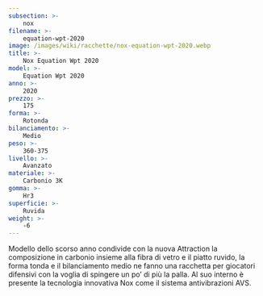 ```yaml
---
subsection: >-
    nox
filename: >-
    equation-wpt-2020
image: /images/wiki/racchette/nox-equation-wpt-2020.webp
title: >-
    Nox Equation Wpt 2020
model: >-
    Equation Wpt 2020
anno: >-
    2020
prezzo: >-
    175
forma: >-
    Rotonda
bilanciamento: >-
    Medio
peso: >-
    360-375
livello: >-
    Avanzato
materiale: >-
    Carbonio 3K
gomma: >-
    Hr3
superficie: >-
    Ruvida
weight: >-
    -6
---
```

Modello dello scorso anno condivide con la nuova Attraction la composizione in carbonio insieme alla fibra di vetro e il piatto ruvido, la forma tonda e il bilanciamento medio ne fanno una racchetta per giocatori difensivi con la voglia di spingere un po’ di più la palla. Al suo interno è presente la tecnologia innovativa Nox come il sistema antivibrazioni AVS.